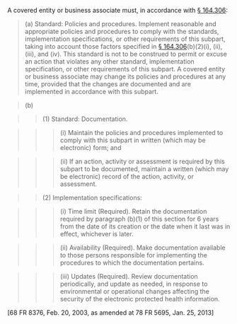 A covered entity or business associate must, in accordance with [§ 164.306](/hipaa/regulations/164-306-security-general/):
 
> (a) Standard: Policies and procedures. Implement reasonable and appropriate policies and procedures to comply with the standards, implementation specifications, or other requirements of this subpart, taking into account those factors specified in [§ 164.306](/hipaa/regulations/164-306-security-general/)(b)(2)(i), (ii), (iii), and (iv). This standard is not to be construed to permit or excuse an action that violates any other standard, implementation specification, or other requirements of this subpart. A covered entity or business associate may change its policies and procedures at any time, provided that the changes are documented and are implemented in accordance with this subpart.

> (b)

> > (1) Standard: Documentation. 

> > > (i) Maintain the policies and procedures implemented to comply with this subpart in written (which may be electronic) form; and

> > > (ii) If an action, activity or assessment is required by this subpart to be documented, maintain a written (which may be electronic) record of the action, activity, or assessment.

> > (2) Implementation specifications:

> > > (i) Time limit (Required). Retain the documentation required by paragraph (b)(1) of this section for 6 years from the date of its creation or the date when it last was in effect, whichever is later.

> > > (ii) Availability (Required). Make documentation available to those persons responsible for implementing the procedures to which the documentation pertains.

> > > (iii) Updates (Required). Review documentation periodically, and update as needed, in response to environmental or operational changes affecting the security of the electronic protected health information.

[68 FR 8376, Feb. 20, 2003, as amended at 78 FR 5695, Jan. 25, 2013]
